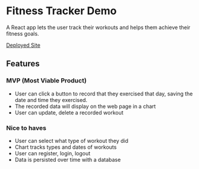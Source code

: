 # Fitness Tracker Demo

A React app lets the user track their workouts and helps them achieve their fitness goals.

[Deployed Site](https://fitness-tracker-demo.netlify.app/)

## Features

### MVP (Most Viable Product)

- User can click a button to record that they exercised that day, saving the date and time they exercised.
- The recorded data will display on the web page in a chart
- User can update, delete a recorded workout

### Nice to haves

- User can select what type of workout they did
- Chart tracks types and dates of workouts
- User can register, login, logout
- Data is persisted over time with a database

